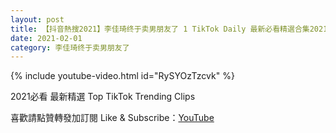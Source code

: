 ```yaml
---
layout: post
title: 【抖音熱搜2021】李佳琦终于卖男朋友了 1 TikTok Daily 最新必看精選合集2021 02 01
date: 2021-02-01
category: 李佳琦终于卖男朋友了
---
```


{% include youtube-video.html id="RySYOzTzcvk" %}

2021必看 最新精選 Top TikTok Trending Clips

喜歡請點贊轉發加訂閱 Like & Subscribe：[YouTube](https://www.youtube.com/channel/UCAoR7VcanIPd04uEq_GIylA/videos)

